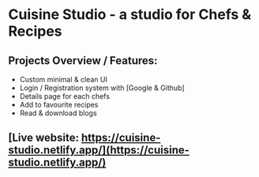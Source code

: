 # Cuisine Studio - a studio for Chefs & Recipes

## Projects Overview / Features:
- Custom minimal & clean UI
- Login / Registration system with [Google & Github]
- Details page for each chefs
- Add to favourite recipes
- Read & download blogs

## [Live website: https://cuisine-studio.netlify.app/](https://cuisine-studio.netlify.app/)


